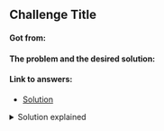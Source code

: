 ## Challenge Title

#### Got from:

####  The problem and the desired solution:

#### Link to answers:
- [Solution](name/name.md)


<details>
  <summary>Solution explained</summary>

</details>